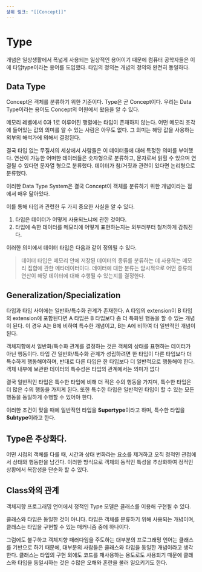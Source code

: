 ```yaml
---
상위 링크: "[[Concept]]"
---
```

# Type
개념은 일상생활에서 폭넓게 사용되는 일상적인 용어이기 때문에 컴퓨터 공학자들은 이에 타입type이라는 용어를 도입했다. 타입의 정의는 개념의 정의와 완전히 동일하다.

## Data Type
Concept은 객체를 분류하기 위한 기준이다. Type은 곧 Concept이다. 우리는 Data Type이라는 용어도 Concept의 어원에서 왔음을 알 수 있다.

메모리 레벨에서 0과 1로 이루어진 행렬에는 타입이 존재하지 않는다. 어떤 메모리 조각에 들어있는 값의 의미를 알 수 있는 사람은 아무도 없다. 그 의미는 해당 값을 사용하는 외부의 해석가에 의해서 결정된다.

결국 타입 없는 무질서의 세상에서 사람들은 이 데이터들에 대해 특정한 의미를 부여했다. 연산이 가능한 어떠한 데이터들은 숫자형으로 분류하고, 문자로써 읽힐 수 있으며 연결될 수 있다면 문자열 형으로 분류했다. 데이터가 참/거짓과 관련이 있다면 논리형으로 분류했다.

이러한 Data Type System은 결국 Concept이 객체를 분류하기 위한 개념이라는 점에서 매우 닮아있다.

이를 통해 타입과 관련한 두 가지 중요한 사실을 알 수 있다.

1. 타입은 데이터가 어떻게 사용되느냐에 관한 것이다.
2. 타입에 속한 데이터를 메모리에 어떻게 표현하는지는 외부러부터 철저하게 감춰진다.

이러한 의미에서 데이터 타입은 다음과 같이 정의될 수 있다.

> 데이터 타입은 메모리 안에 저장된 데이터의 종류를 분류하는 데 사용하는 메모리 집합에 관한 메타데이터이다. 데이터에 대한 분류는 암시적으로 어떤 종류의 연산이 해당 데이터에 대해 수행될 수 있는지를 결정한다.

## Generalization/Specialization
타입과 타입 사이에는 일반화/특수화 관계가 존재한다. A 타입의 extension이 B 타입의 extension에 포함된다면 A 타입은 B 타입보다 좀 더 특화된 행동을 할 수 있는 개념이 된다. 이 경우 A는 B에 비하여 특수한 개념이고, B는 A에 비하여 더 일반적인 개념이 된다.

객체지향에서 일반화/특수화 관계를 결정하는 것은 객체의 상태를 표현하는 데이터가 아닌 행동이다. 타입 간 일반화/특수화 관계가 성립하려면 한 타입이 다른 타입보다 더 특수하게 행동해야하며, 반대로 다른 타입은 한 타입보다 더 일반적으로 행동해야 한다. 객체 내부에 보관한 데이터의 특수성은 타입의 관계에서는 의미가 없다

결국 일반적인 타입은 특수한 타입에 비해 더 적은 수의 행동을 가지며, 특수한 타입은 더 많은 수의 행동을 가지게 된다. 또한 특수한 타입은 일반적인 타입이 할 수 있는 모든 행동을 동일하게 수행할 수 있어야 한다.

이러한 조건이 맞을 때에 일반적인 타입을 **Supertype**이라고 하며, 특수한 타입을 **Subtype**이라고 한다.


## Type은 추상화다.
어떤 시점의 객체를 다룰 때, 시간과 상태 변화라는 요소를 제거하고 오직 정적인 관점에서 상태와 행동만을 남긴다. 이러한 방식으로 객체의 동적인 특성을 추상화하여 정적인 상황에서 복잡성을 단순화 할 수 있다.

## Class와의 관계
객체지향 프로그래밍 언어에서 정적인 Type 모델은 클래스를 이용해 구현될 수 있다. 

클래스와 타입은 동일한 것이 아니다. 타입은 객체를 분류하기 위해 사용되는 개념이며, 클래스는 타입을 구현할 수 있는 매커니즘 중에 하나이다. 

그럼에도 불구하고 객체지향 패러다임을 주도하는 대부분의 프로그래밍 언어는 클래스를 기반으로 하기 때문에, 대부분의 사람들은 클래스와 타입을 동일한 개념이라고 생각한다. 클래스는 타입의 구현 외에도 코드를 재사용하는 용도로도 사용되기 때문에 클래스와 타입을 동일시하는 것은 수많은 오해와 혼란을 불러 일으키기도 한다.

